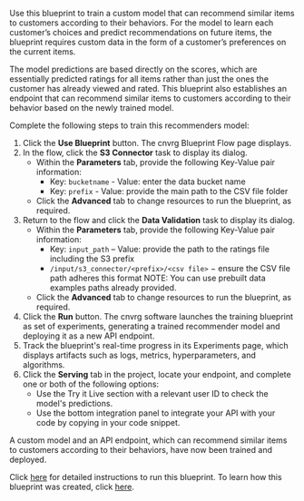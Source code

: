Use this blueprint to train a custom model that can recommend similar items to customers according to their behaviors. For the model to learn each customer’s choices and predict recommendations on future items, the blueprint requires custom data in the form of a customer’s preferences on the current items.

The model predictions are based directly on the scores, which are essentially predicted ratings for all items rather than just the ones the customer has already viewed and rated. This blueprint also establishes an endpoint that can recommend similar items to customers according to their behavior based on the newly trained model.

Complete the following steps to train this recommenders model:
1. Click the **Use Blueprint** button. The cnvrg Blueprint Flow page displays.
2. In the flow, click the **S3 Connector** task to display its dialog.
   * Within the **Parameters** tab, provide the following Key-Value pair information:
     - Key: `bucketname` - Value: enter the data bucket name
     - Key: `prefix` - Value: provide the main path to the CSV file folder
   * Click the **Advanced** tab to change resources to run the blueprint, as required.
3. Return to the flow and click the **Data Validation** task to display its dialog.
   * Within the **Parameters** tab, provide the following Key-Value pair information:
     * Key: `input_path` – Value: provide the path to the ratings file including the S3 prefix
     * `/input/s3_connector/<prefix>/<csv file>` − ensure the CSV file path adheres this format
     NOTE: You can use prebuilt data examples paths already provided.
   * Click the **Advanced** tab to change resources to run the blueprint, as required.
4.	Click the **Run** button. The cnvrg software launches the training blueprint as set of experiments, generating a trained recommender model and deploying it as a new API endpoint.
5. Track the blueprint's real-time progress in its Experiments page, which displays artifacts such as logs, metrics, hyperparameters, and algorithms.
6. Click the **Serving** tab in the project, locate your endpoint, and complete one or both of the following options:
   * Use the Try it Live section with a relevant user ID to check the model's predictions.
   * Use the bottom integration panel to integrate your API with your code by copying in your code snippet.

A custom model and an API endpoint, which can recommend similar items to customers according to their behaviors, have now been trained and deployed.

Click [here](link) for detailed instructions to run this blueprint. To learn how this blueprint was created, click [here](https://github.com/cnvrg/recommenders-blueprint).
